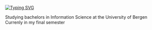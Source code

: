 

[![Typing SVG](https://readme-typing-svg.demolab.com?font=Indie+Flower&size=30&duration=3500&pause=1000&color=B298FF&center=true&random=false&width=435&lines=Hey+there;I+am++Shrutha!;Welcome+to+my+Github+(PRO)file)](https://git.io/typing-svg)

Studying bachelors in Information Science at the University of Bergen </br>
Currenly in my final semester </br>



